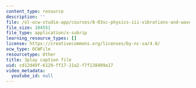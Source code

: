 ```yaml
---
content_type: resource
description: ''
file: /ol-ocw-studio-app/courses/8-03sc-physics-iii-vibrations-and-waves-fall-2016/cd12d49f6129ff1711a2f7f138409a17_Dlhma3z57SA.srt
file_size: 104551
file_type: application/x-subrip
learning_resource_types: []
license: https://creativecommons.org/licenses/by-nc-sa/4.0/
ocw_type: OCWFile
resourcetype: Other
title: 3play caption file
uid: cd12d49f-6129-ff17-11a2-f7f138409a17
video_metadata:
  youtube_id: null
---
```

